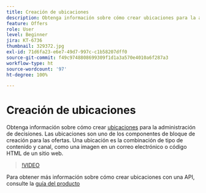 ```yaml
---
title: Creación de ubicaciones
description: Obtenga información sobre cómo crear ubicaciones para la administración de decisiones. Las ubicaciones son uno de los componentes de bloque de creación requeridos para las ofertas.
feature: Offers
role: User
level: Beginner
jira: KT-6736
thumbnail: 329372.jpg
exl-id: 71d6fa23-e6e7-49d7-997c-c1b58207dff0
source-git-commit: f49c9748808699309f1d1a3a570e4010a6f287a3
workflow-type: ht
source-wordcount: '97'
ht-degree: 100%

---
```


# Creación de ubicaciones

Obtenga información sobre cómo crear [ubicaciones](https://experienceleague.adobe.com/docs/journey-optimizer/using/offer-decisioniong/create-components/creating-placements.html?lang=es) para la administración de decisiones. Las ubicaciones son uno de los componentes de bloque de creación para las ofertas. Una ubicación es la combinación de tipo de contenido y canal, como una imagen en un correo electrónico o código HTML de un sitio web.

>[!VIDEO](https://video.tv.adobe.com/v/329372?quality=12&learn=on)

Para obtener más información sobre cómo crear ubicaciones con una API, consulte la [guía del producto](https://experienceleague.adobe.com/docs/journey-optimizer/using/offer-decisioniong/api-reference/offers-api/placements/create.html?lang=es)
